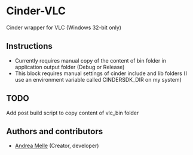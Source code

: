 # Cinder-VLC

Cinder wrapper for VLC (Windows 32-bit only)

## Instructions

* Currently requires manual copy of the content of bin folder in application output folder (Debug or Release)
* This block requires manual settings of cinder include and lib folders (I use an environment variable called CINDERSDK_DIR on my system)

## TODO

Add post build script to copy content of vlc_bin folder

## Authors and contributors
* [Andrea Melle](andrea.melle@happyfinish.com) (Creator, developer)
